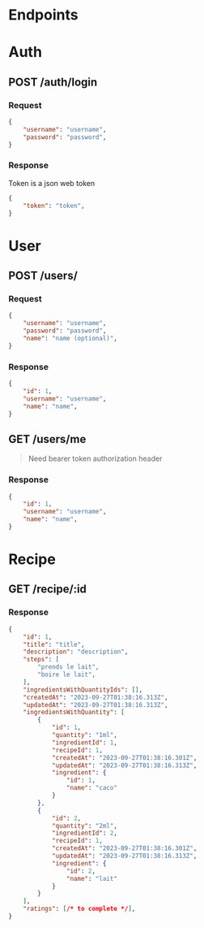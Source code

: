 # Endpoints

# Auth

## POST /auth/login

### Request

```json
{
    "username": "username",
    "password": "password",
}
```

### Response

Token is a json web token

```json
{
    "token": "token",
}
```

# User

## POST /users/

### Request

```json
{
    "username": "username",
    "password": "password",
    "name": "name (optional)",
}
```

### Response

```json
{
    "id": 1,
    "username": "username",
    "name": "name",
}
```

## GET /users/me

> Need bearer token authorization header

### Response

```json
{
    "id": 1,
    "username": "username",
    "name": "name",
}
```

# Recipe

## GET /recipe/:id

### Response

```json
{
    "id": 1,
    "title": "title",
    "description": "description",
    "steps": [
        "prends le lait",
        "boire le lait",
    ],
    "ingredientsWithQuantityIds": [],
    "createdAt": "2023-09-27T01:38:16.313Z",
    "updatedAt": "2023-09-27T01:38:16.313Z",
    "ingredientsWithQuantity": [
        {
            "id": 1,
            "quantity": "1ml",
            "ingredientId": 1,
            "recipeId": 1,
            "createdAt": "2023-09-27T01:38:16.301Z",
            "updatedAt": "2023-09-27T01:38:16.313Z",
            "ingredient": {
                "id": 1,
                "name": "caco"
            }
        },
        {
            "id": 2,
            "quantity": "2ml",
            "ingredientId": 2,
            "recipeId": 1,
            "createdAt": "2023-09-27T01:38:16.301Z",
            "updatedAt": "2023-09-27T01:38:16.313Z",
            "ingredient": {
                "id": 2,
                "name": "lait"
            }
        }
    ],
    "ratings": [/* to complete */],
}
```